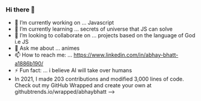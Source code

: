 ### Hi there 👋


- 🔭 I’m currently working on ... Javascript
- 🌱 I’m currently learning ...   secrets of universe that JS can solve
- 👯 I’m looking to collaborate on ... projects based on the language of God i.e JS
- 💬 Ask me about ...  animes
- 📫 How to reach me: ... https://www.linkedin.com/in/abhay-bhatt-a1886b190/
- ⚡ Fun fact: ... i believe AI will take over humans
- In 2021, I made 203 contributions and modified 3,000 lines of code. Check out my GitHub Wrapped and create your own at githubtrends.io/wrapped/abhaybhatt
-->
